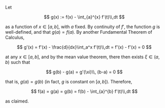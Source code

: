 Let 

$$
g(x) := f(x) - \int_{a}^{x} f'(t)\\,dt 
$$

as a function of $x\in [a,b]$, with $a$ fixed. By continuity of $f'$, the function
$g$ is well-defined, and that $g(a)=f(a)$. By another Fundamental Theorem of Calculus,

$$
g'(x) = f'(x) - \frac{d}{dx}\int_a^x f'(t)\\,dt = f'(x) - f'(x) = 0
$$

at any $x\in [a,b]$, and by the mean value theorem, there then exists
$\xi\in (a, b)$ such that

$$
g(b) - g(a) = g'(\xi)\\, (b-a) = 0
$$

that is, $g(a)=g(b)$ (in fact, $g$ is constant on $[a,b]$). Therefore,

$$
f(a) = g(a) = g(b) = f(b) - \int_{a}^{b} f'(t)\\,dt 
$$

as claimed.
